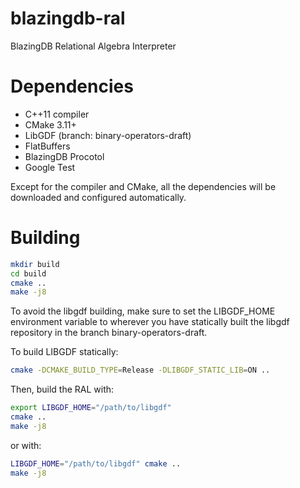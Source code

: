 # blazingdb-ral
BlazingDB Relational Algebra Interpreter

# Dependencies
- C++11 compiler
- CMake 3.11+
- LibGDF (branch: binary-operators-draft)
- FlatBuffers
- BlazingDB Procotol
- Google Test

Except for the compiler and CMake, all the dependencies will be downloaded and configured automatically.

# Building

```bash
mkdir build
cd build
cmake ..
make -j8
```

To avoid the libgdf building, make sure to set the LIBGDF_HOME environment variable to wherever you have statically built the libgdf repository in the branch binary-operators-draft. 

To build LIBGDF statically:
```bash
cmake -DCMAKE_BUILD_TYPE=Release -DLIBGDF_STATIC_LIB=ON ..
```

Then, build the RAL with:
```bash
export LIBGDF_HOME="/path/to/libgdf"
cmake ..
make -j8
```

or with:
```bash
LIBGDF_HOME="/path/to/libgdf" cmake ..
make -j8
```
